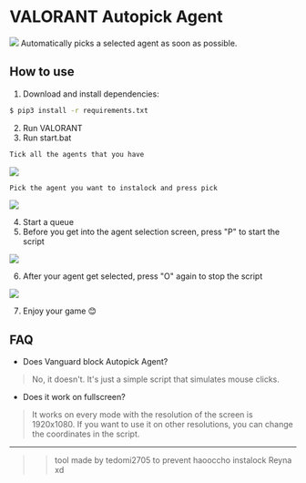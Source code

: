 # VALORANT Autopick Agent
![](https://imgur.com/hvM0W8z.png)
Automatically picks a selected agent as soon as possible.

## How to use
1. Download and install dependencies: 
```bash
$ pip3 install -r requirements.txt
```
2. Run VALORANT
3. Run start.bat

```bash
Tick all the agents that you have 
``` 

![](https://imgur.com/6Plp97o.png)

```bash
Pick the agent you want to instalock and press pick 
```  

![](https://imgur.com/8RatT7g.png)

4. Start a queue
5. Before you get into the agent selection screen, press "P" to start the script 

![](https://imgur.com/xFnGP95.png)

6. After your agent get selected, press "O" again to stop the script

![](https://imgur.com/Q1PKb2R.png)

7. Enjoy your game 😊

## FAQ
- Does Vanguard block Autopick Agent?
> No, it doesn't. It's just a simple script that simulates mouse clicks.

- Does it work on fullscreen?
> It works on every mode with the resolution of the screen is 1920x1080. If you want to use it on other resolutions, you can change the coordinates in the script.

----------------------------------------------------------------
> > tool made by tedomi2705 to prevent haooccho instalock Reyna xd 